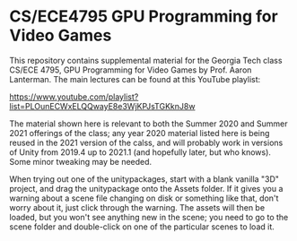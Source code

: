 # CS/ECE4795 GPU Programming for Video Games

This repository contains supplemental material for the Georgia Tech class CS/ECE 4795, GPU Programming for Video Games by Prof. Aaron Lanterman. The main lectures can be found at this YouTube playlist: 

https://www.youtube.com/playlist?list=PLOunECWxELQQwayE8e3WjKPJsTGKknJ8w

The material shown here is relevant to both the Summer 2020 and Summer 2021 offerings of the class; any year 2020 material listed here is being reused in the 2021 version of the calss, and will probably work in versions of Unity from 2019.4 up to 2021.1 (and hopefully later, but who knows). Some minor tweaking may be needed.

When trying out one of the unitypackages, start with a blank vanilla "3D" project, and drag the unitypackage onto the Assets folder. If it gives you a warning about a scene file changing on disk or something like that, don't worry about it, just click through the warning. The assets will then be loaded, but you won't see anything new in the scene; you need to go to the scene folder and double-click on one of the particular scenes to load it.
